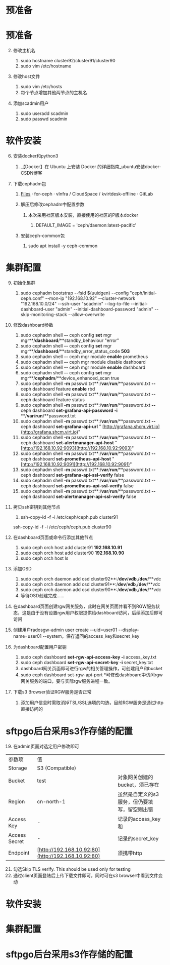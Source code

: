 # 预准备

# 预准备

2. 修改主机名
    
    1. sudo hostname cluster92/cluster91/cluster90
    2. sudo vim /etc/hostname
3. 修改host文件
    
    1. sudo vim /etc/hosts
    2. 每个节点增加其他两节点的主机名
4. 添加scadmin用户
    
    1. sudo useradd scadmin
    2. sudo passwd scadmin

# 软件安装

6. 安装docker和python3
    
    1. [【](https://blog.csdn.net/Stromboli/article/details/142486565)Docker】在 Ubuntu 上安装 Docker 的详细指南_ubuntu安装docker-CSDN博客
7. 下载cephadm包
    
    1. [Files](http://gitlab.zuler.sh/virt-infra/cloudspace/kvirtdesk-offline/-/tree/for-ceph) · for-ceph · vInfra / CloudSpace / kvirtdesk-offline · GitLab
    2. 解压后修改cephadm中配置参数
        
        1. 本次采用社区版本安装，直接使用的社区的P版本docker
            
            1. DEFAULT_IMAGE = 'ceph/daemon:latest-pacific'
    3. 安装ceph-common包
        
        1. sudo apt install -y ceph-common

# 集群配置

9. 初始化集群
    
    1. sudo cephadm bootstrap --fsid $(uuidgen) --config "ceph/initial-ceph.conf" --mon-ip "192.168.10.92" --cluster-network "192.168.10.0/24" --ssh-user "scadmin" --log-to-file --initial-dashboard-user "admin" --initial-dashboard-password "admin" --skip-monitoring-stack --allow-overwrite
10. 修改dashboard参数
    
    1. sudo cephadm shell **--** ceph config **set** mgr mgr**/**dashboard**/**standby_behaviour "error"
    2. sudo cephadm shell **--** ceph config **set** mgr mgr**/**dashboard**/**standby_error_status_code **503**
    3. sudo cephadm shell **--** ceph mgr module **enable** prometheus
    4. sudo cephadm shell **--** ceph mgr module disable dashboard
    5. sudo cephadm shell **--** ceph mgr module **enable** dashboard
    6. sudo cephadm shell **--** ceph config **set** mgr mgr**/**cephadm**/**device_enhanced_scan true
    7. sudo cephadm shell **-m** passwd.txt**:/**var**/**run**/**password.txt **--** ceph dashboard feature **enable** rbd
    8. sudo cephadm shell **-m** passwd.txt**:/**var**/**run**/**password.txt **--** ceph dashboard feature status
    9. sudo cephadm shell **-m** passwd.txt**:/**var**/**run**/**password.txt **--** ceph dashboard **set-grafana-api-password -i** **/**var**/**run**/**password.txt
    10. sudo cephadm shell **-m** passwd.txt**:/**var**/**run**/**password.txt **--** ceph dashboard **set-grafana-api-url** " [http://grafana.shcm.virt.io](http://grafana.shcm.virt.io)"
    11. sudo cephadm shell **-m** passwd.txt**:/**var**/**run**/**password.txt **--** ceph dashboard **set-alertmanager-api-host** " [http://192.168.10.92:9093](http://192.168.10.92:9093)"
    12. sudo cephadm shell **-m** passwd.txt**:/**var**/**run**/**password.txt **--** ceph dashboard **set-prometheus-api-host** " [http://192.168.10.92:9091](http://192.168.10.92:9091)"
    13. sudo cephadm shell **-m** passwd.txt**:/**var**/**run**/**password.txt **--** ceph dashboard **set-grafana-api-ssl-verify** false
    14. sudo cephadm shell **-m** passwd.txt**:/**var**/**run**/**password.txt **--** ceph dashboard **set-prometheus-api-ssl-verify** false
    15. sudo cephadm shell **-m** passwd.txt**:/**var**/**run**/**password.txt **--** ceph dashboard **set-alertmanager-api-ssl-verify** false
11. 拷贝ssh密钥到其他节点
    
    1. ssh-copy-id -f -i /etc/ceph/ceph.pub cluster91
    
    ssh-copy-id -f -i /etc/ceph/ceph.pub cluster90
    
12. 在dashboard页面或命令行添加其他节点
    
    1. sudo ceph orch host add cluster91 **192.168.10.91**
    2. sudo ceph orch host add cluster90 **192.168.10.90**
    3. sudo ceph orch host ls
13. 添加OSD
    
    1. sudo ceph orch daemon add osd cluster92**:/**dev**/**vdb**,/**dev**/**vdc
    2. sudo ceph orch daemon add osd cluster91**:/**dev**/**vdb**,/**dev**/**vdc
    3. sudo ceph orch daemon add osd cluster90**:/**dev**/**vdb**,/**dev**/**vdc
    4. 等待OSD创建完成……
14. 在dashboard页面创建rgw网关服务，此时在网关页面并看不到RGW服务状态，这是由于没有设置rgw用户权限提供给dashboard访问，后续添加后即可访问
15. 创建用户radosgw-admin user create --uid=user01 --display-name=user01 --system，保存返回的access_key和secret_key
16. 为dashboard配置用户密钥
    
    1. sudo ceph dashboard **set-rgw-api-access-key -i** access_key.txt
    2. sudo ceph dashboard **set-rgw-api-secret-key -i** secret_key.txt
    3. dashboard网关页面即可进行rgw的相关管理操作，可创建用户和bucket
    4. sudo ceph dashboard set-rgw-api-port *可修改dashboard中访问rgw网关服务的端口，要与实际rgw服务进程一致。
17. 下载s3 Browser验证RGW服务是否正常
    
    1. 添加用户信息时需取消掉TSL/SSL选项的勾选，目前RGW服务是通过http直接访问的

# sftpgo后台采用s3作存储的配置

19. 在admin页面对选定用户修改即可

|   |   |   |
|---|---|---|
|参数项|值||
|Storage|S3 (Compatible)||
|Bucket|test|对象网关创建的bucket，须已存在|
|Region|cn-north-1|虽然是自定义的s3服务，但仍要填写，留空则出错|
|Access Key|-|记录的access_key和|
|Access Secret|-|记录的secret_key|
|Endpoint|[http://192.168.10.92:80](http://192.168.10.92:80)|须携带http|

21. 勾选Skip TLS verify. This should be used only for testing
22. 通过client页面登陆后上传下载文件即可，同时可在s3 browser中看到文件变动

# 软件安装

# 集群配置

# sftpgo后台采用s3作存储的配置